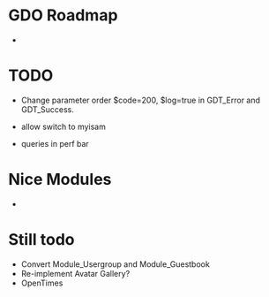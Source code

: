 # GDO Roadmap

- 

# TODO

- Change parameter order $code=200, $log=true in GDT_Error and GDT_Success.

- allow switch to myisam

- queries in perf bar

# Nice Modules

- 

# Still todo

- Convert Module_Usergroup and Module_Guestbook
- Re-implement Avatar Gallery?
- OpenTimes

